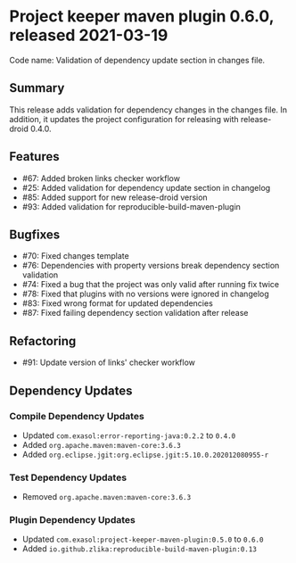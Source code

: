 # Project keeper maven plugin 0.6.0, released 2021-03-19

Code name: Validation of dependency update section in changes file.

## Summary

This release adds validation for dependency changes in the changes file. In addition, it updates the project configuration for releasing with release-droid 0.4.0.

## Features

* #67: Added broken links checker workflow
* #25: Added validation for dependency update section in changelog
* #85: Added support for new release-droid version
* #93: Added validation for reproducible-build-maven-plugin

## Bugfixes

* #70: Fixed changes template
* #76: Dependencies with property versions break dependency section validation
* #74: Fixed a bug that the project was only valid after running fix twice
* #78: Fixed that plugins with no versions were ignored in changelog
* #83: Fixed wrong format for updated dependencies
* #87: Fixed failing dependency section validation after release

## Refactoring

* #91: Update version of links' checker workflow

## Dependency Updates

### Compile Dependency Updates

* Updated `com.exasol:error-reporting-java:0.2.2` to `0.4.0`
* Added `org.apache.maven:maven-core:3.6.3`
* Added `org.eclipse.jgit:org.eclipse.jgit:5.10.0.202012080955-r`

### Test Dependency Updates

* Removed `org.apache.maven:maven-core:3.6.3`

### Plugin Dependency Updates

* Updated `com.exasol:project-keeper-maven-plugin:0.5.0` to `0.6.0`
* Added `io.github.zlika:reproducible-build-maven-plugin:0.13`
